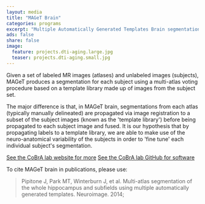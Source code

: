 ```yaml
---
layout: media
title: "MAGeT Brain"
categories: programs
excerpt: "Multiple Automatically Generated Templates Brain segmentation algorithm."
ads: false
share: false
image:
  feature: projects.dti-aging.large.jpg
  teaser: projects.dti-aging.small.jpg
---
```


Given a set of labeled MR images (atlases) and unlabeled images (subjects), MAGeT produces a segmentation for each subject using a multi-atlas voting procedure based on a template library made up of images from the subject set.

The major difference is that, in MAGeT brain, segmentations from each atlas (typically manually delineated) are propagated via image registration to a subset of the subject images (known as the 'template library') before being propagated to each subject image and fused. It is our hypothesis that by propagating labels to a template library, we are able to make use of the neuro-anatomical variability of the subjects in order to 'fine tune' each individual subject's segmentation.

[See the CoBrA lab website for more](http://cobralab.ca)
[See the CoBrA lab GitHub for software](https://github.com/CobraLab/MAGeTbrain)

To cite MAGeT brain in publications, please use:

> Pipitone J, Park MT, Winterburn J, et al. Multi-atlas segmentation of the whole hippocampus and subfields using multiple automatically generated templates. Neuroimage. 2014;